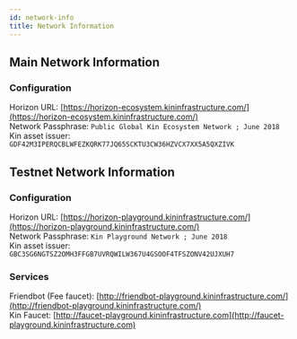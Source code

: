 ```yaml
---
id: network-info
title: Network Information
---
```

## Main Network Information

### Configuration

Horizon URL: [https://horizon-ecosystem.kininfrastructure.com/](https://horizon-ecosystem.kininfrastructure.com/)  
Network Passphrase: `Public Global Kin Ecosystem Network ; June 2018`  
Kin asset issuer: `GDF42M3IPERQCBLWFEZKQRK77JQ65SCKTU3CW36HZVCX7XX5A5QXZIVK`

## Testnet Network Information

### Configuration

Horizon URL: [https://horizon-playground.kininfrastructure.com/](https://horizon-playground.kininfrastructure.com/)  
Network Passphrase: `Kin Playground Network ; June 2018`  
Kin asset issuer: `GBC3SG6NGTSZ2OMH3FFGB7UVRQWILW367U4GSOOF4TFSZONV42UJXUH7`

### Services

Friendbot (Fee faucet): [http://friendbot-playground.kininfrastructure.com/](http://friendbot-playground.kininfrastructure.com/)  
Kin Faucet: [http://faucet-playground.kininfrastructure.com](http://faucet-playground.kininfrastructure.com)  
